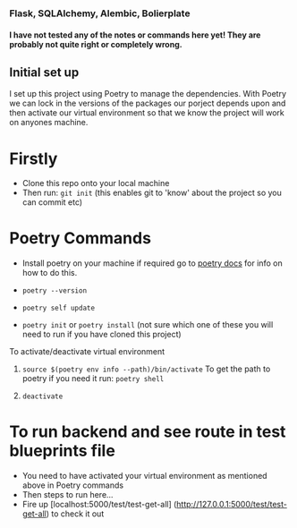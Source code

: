 ### Flask, SQLAlchemy, Alembic, Bolierplate

#### I have not tested any of the notes or commands here yet! They are probably not quite right or completely wrong.


## Initial set up

I set up this project using Poetry to manage the dependencies. With Poetry we can lock in the versions of the packages our porject depends upon and then activate our virtual environment so that we know the project will work on anyones machine.

# Firstly
- Clone this repo onto your local machine
- Then run: `git init` (this enables git to 'know' about the project so you can commit etc)

# Poetry Commands
- Install poetry on your machine if required go to [poetry docs](https://python-poetry.org/docs/) for info on how to do this.

- `poetry --version`
- `poetry self update`
- `poetry init` or `poetry install` (not sure which one of these you will need to run if you have cloned this project)

To activate/deactivate virtual environment
1. `source $(poetry env info --path)/bin/activate` To get the path to poetry if you need it run: `poetry shell`

2. `deactivate`


# To run backend and see route in test blueprints file

- You need to have activated your virtual environment as mentioned above in Poetry commands
- Then steps to run here...
- Fire up [localhost:5000/test/test-get-all] (http://127.0.0.1:5000/test/test-get-all) to check it out

